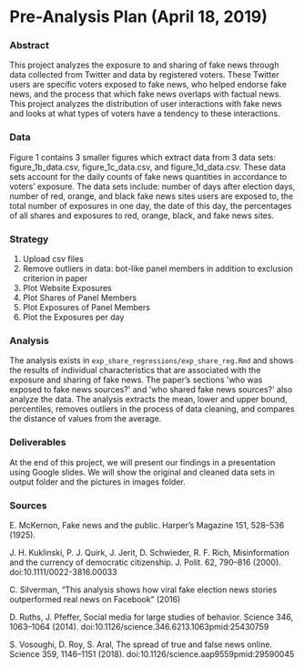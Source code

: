 # Pre-Analysis Plan (April 18, 2019)
### Abstract
This project analyzes the exposure to and sharing of fake news through data collected from Twitter and data by registered voters. These Twitter users are specific voters exposed to fake news, who helped endorse fake news, and the process that which fake news overlaps with factual news. This project analyzes the distribution of user interactions with fake news and looks at what types of voters have a tendency to these interactions.

### Data
Figure 1 contains 3 smaller figures which extract data from 3 data sets: figure_1b_data.csv, figure_1c_data.csv, and figure_1d_data.csv. These data sets account for the daily counts of fake news quantities in accordance to voters’ exposure. The data sets include: number of days after election days, number of red, orange, and black fake news sites users are exposed to, the total number of exposures in one day, the date of this day, the percentages of all shares and exposures to red, orange, black, and fake news sites. 

### Strategy
1. Upload csv files
2. Remove outliers in data: bot-like panel members in addition to exclusion criterion in paper
3. Plot Website Exposures
4. Plot Shares of Panel Members 
5. Plot Exposures of Panel Members
6. Plot the Exposures per day


### Analysis
The analysis exists in  `exp_share_regressions/exp_share_reg.Rmd` and shows the results of individual characteristics that are associated with the exposure and sharing of fake news. The paper’s sections 'who was exposed to fake news sources?' and 'who shared fake news sources?' also analyze the data. The analysis extracts the mean, lower and upper bound, percentiles, removes outliers in the process of data cleaning, and compares the distance of values from the average. 


### Deliverables
At the end of this project, we will present our findings in a presentation using Google slides. We will show the original and cleaned data sets in output folder and the pictures in images folder.


### Sources

E. McKernon, Fake news and the public. Harper’s Magazine 151, 528–536 (1925).

J. H. Kuklinski, P. J. Quirk, J. Jerit, D. Schwieder, R. F. Rich, Misinformation and the currency of democratic citizenship. J. Polit. 62, 790–816 (2000). doi:10.1111/0022-3816.00033

C. Silverman, “This analysis shows how viral fake election news stories outperformed real news on Facebook” (2016)

D. Ruths, J. Pfeffer, Social media for large studies of behavior. Science 346, 1063–1064 (2014). doi:10.1126/science.346.6213.1063pmid:25430759

S. Vosoughi, D. Roy, S. Aral, The spread of true and false news online. Science 359, 1146–1151 (2018). doi:10.1126/science.aap9559pmid:29590045
